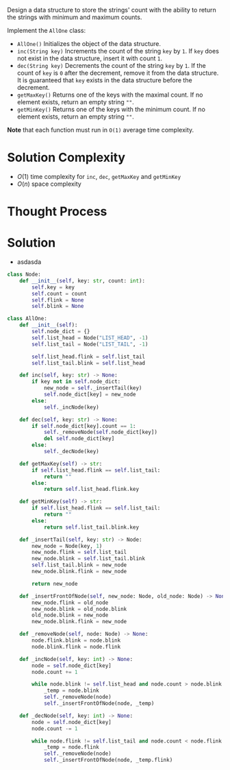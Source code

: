 Design a data structure to store the strings' count with the ability to return the strings with minimum and maximum counts.

Implement the `AllOne` class:

- `AllOne()` Initializes the object of the data structure.
- `inc(String key)` Increments the count of the string `key` by `1`. If `key` does not exist in the data structure, insert it with count `1`.
- `dec(String key)` Decrements the count of the string `key` by `1`. If the count of `key` is `0` after the decrement, remove it from the data structure. It is guaranteed that `key` exists in the data structure before the decrement.
- `getMaxKey()` Returns one of the keys with the maximal count. If no element exists, return an empty string `""`.
- `getMinKey()` Returns one of the keys with the minimum count. If no element exists, return an empty string `""`.

**Note** that each function must run in `O(1)` average time complexity.
# Solution Complexity
- $O(1)$ time complexity for `inc`, `dec`, `getMaxKey` and `getMinKey`
- $O(n)$ space complexity
# Thought Process
# Solution
- asdasda
```Python
class Node:
	def __init__(self, key: str, count: int):
		self.key = key
		self.count = count
		self.flink = None
		self.blink = None

class AllOne:
	def __init__(self):
		self.node_dict = {}
		self.list_head = Node("LIST_HEAD", -1)
		self.list_tail = Node("LIST_TAIL", -1)

		self.list_head.flink = self.list_tail
		self.list_tail.blink = self.list_head

	def inc(self, key: str) -> None:
		if key not in self.node_dict:
			new_node = self._insertTail(key)
			self.node_dict[key] = new_node
		else:
			self._incNode(key)

	def dec(self, key: str) -> None:
		if self.node_dict[key].count == 1:
			self._removeNode(self.node_dict[key])
			del self.node_dict[key]
		else:
			self._decNode(key)

	def getMaxKey(self) -> str:
		if self.list_head.flink == self.list_tail:
			return ""
		else:
			return self.list_head.flink.key

	def getMinKey(self) -> str:
		if self.list_head.flink == self.list_tail:
			return ""
		else:
			return self.list_tail.blink.key

	def _insertTail(self, key: str) -> Node:
		new_node = Node(key, 1)
		new_node.flink = self.list_tail
		new_node.blink = self.list_tail.blink
		self.list_tail.blink = new_node
		new_node.blink.flink = new_node

		return new_node

	def _insertFrontOfNode(self, new_node: Node, old_node: Node) -> None:
		new_node.flink = old_node
		new_node.blink = old_node.blink
		old_node.blink = new_node
		new_node.blink.flink = new_node

	def _removeNode(self, node: Node) -> None:
		node.flink.blink = node.blink
		node.blink.flink = node.flink

	def _incNode(self, key: int) -> None:
		node = self.node_dict[key]
		node.count += 1

		while node.blink != self.list_head and node.count > node.blink.count:
			_temp = node.blink
			self._removeNode(node)
			self._insertFrontOfNode(node, _temp)

	def _decNode(self, key: int) -> None:
		node = self.node_dict[key]
		node.count -= 1

		while node.flink != self.list_tail and node.count < node.flink.count:
			_temp = node.flink
			self._removeNode(node)
			self._insertFrontOfNode(node, _temp.flink)
```